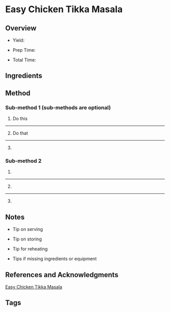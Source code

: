 # Easy Chicken Tikka Masala

## Overview

- Yield:

- Prep Time:

- Total Time:

## Ingredients



## Method

### Sub-method 1 (sub-methods are optional)

1. Do this
---
2. Do that
---
3.

### Sub-method 2

1.
---
2.
---
3.

## Notes

- Tip on serving

- Tip on storing

- Tip for reheating

- Tips if missing ingredients or equipment

## References and Acknowledgments

[Easy Chicken Tikka Masala](https://www.reddit.com/r/GifRecipes/comments/c5qv1z/easy_chicken_tikka_masala/)

## Tags


